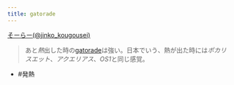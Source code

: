 ```yaml
---
title: gatorade
---
```


[そーらー(@jinko_kougousei)](https://twitter.com/jinko_kougousei/status/1509890510575468548)

 > 
 > あと*熱*出した時の[gatorade](gatorade.md)は強い。日本でいう、熱が出た時には*ポカリスエット*、*アクエリアス*、*OS1*と同じ感覚。

* \#発熱
